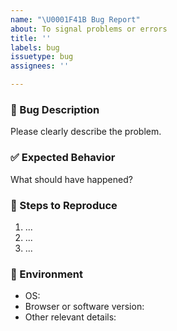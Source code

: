 ```yaml
---
name: "\U0001F41B Bug Report"
about: To signal problems or errors
title: ''
labels: bug
issuetype: bug
assignees: ''

---
```


### 🐞 Bug Description
Please clearly describe the problem.

### ✅ Expected Behavior
What should have happened?

### 🔁 Steps to Reproduce
1. ...
2. ...
3. ...

### 🧪 Environment
- OS:
- Browser or software version:
- Other relevant details:

